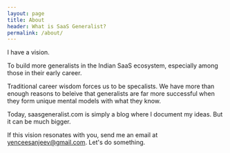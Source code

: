 ```yaml
---
layout: page
title: About
header: What is SaaS Generalist?
permalink: /about/
---
```


I have a vision.

To build more generalists in the Indian SaaS ecosystem, especially among those in their early career.

Traditional career wisdom forces us to be specalists. We have more than enough reasons to beleive that generalists are far more successful when they form unique mental models with what they know.

Today, saasgeneralist.com is simply a blog where I document my ideas. But it can be much bigger.

If this vision resonates with you, send me an email at yenceesanjeev@gmail.com. Let's do something.
